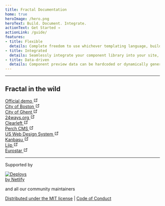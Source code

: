 ```yaml
---
title: Fractal Documentation
home: true
heroImage: /hero.png
heroText: Build. Document. Integrate.
actionText: Get Started →
actionLink: /guide/
features:
- title: Flexible
  details: Complete freedom to use whichever templating language, build tool and organisational model best suits your project.
- title: Integrated
  details: Seamlessly integrate your component library into your site, app or build tools by including it as a dependency in your build.
- title: Data-driven
  details: Component preview data can be hardcoded or dynamically generated any way you like - for instance using libraries such as Faker.
---
```


<hr/>

<h2 class="feature__title">Fractal in the wild</h2>

<div class="features features--link">
  <div class="feature feature--link">
    <a target="_blank" href="https://demo.fractal.build/">Official demo <svg xmlns="http://www.w3.org/2000/svg" aria-hidden="true" x="0px" y="0px" viewBox="0 0 100 100" width="15" height="15" class="icon outbound"><path fill="currentColor" d="M18.8,85.1h56l0,0c2.2,0,4-1.8,4-4v-32h-8v28h-48v-48h28v-8h-32l0,0c-2.2,0-4,1.8-4,4v56C14.8,83.3,16.6,85.1,18.8,85.1z"></path><polygon fill="currentColor" points="45.7,48.7 51.3,54.3 77.2,28.5 77.2,37.2 85.2,37.2 85.2,14.9 62.8,14.9 62.8,22.9 71.5,22.9"></polygon></svg></a>
  </div>
  <div class="feature feature--link">
    <a target="_blank" href="https://patterns.boston.gov/">City of Boston <svg xmlns="http://www.w3.org/2000/svg" aria-hidden="true" x="0px" y="0px" viewBox="0 0 100 100" width="15" height="15" class="icon outbound"><path fill="currentColor" d="M18.8,85.1h56l0,0c2.2,0,4-1.8,4-4v-32h-8v28h-48v-48h28v-8h-32l0,0c-2.2,0-4,1.8-4,4v56C14.8,83.3,16.6,85.1,18.8,85.1z"></path><polygon fill="currentColor" points="45.7,48.7 51.3,54.3 77.2,28.5 77.2,37.2 85.2,37.2 85.2,14.9 62.8,14.9 62.8,22.9 71.5,22.9"></polygon></svg></a>
  </div>
  <div class="feature feature--link">
    <a target="_blank" href="https://stijlgids.stad.gent/">City of Ghent <svg xmlns="http://www.w3.org/2000/svg" aria-hidden="true" x="0px" y="0px" viewBox="0 0 100 100" width="15" height="15" class="icon outbound"><path fill="currentColor" d="M18.8,85.1h56l0,0c2.2,0,4-1.8,4-4v-32h-8v28h-48v-48h28v-8h-32l0,0c-2.2,0-4,1.8-4,4v56C14.8,83.3,16.6,85.1,18.8,85.1z"></path><polygon fill="currentColor" points="45.7,48.7 51.3,54.3 77.2,28.5 77.2,37.2 85.2,37.2 85.2,14.9 62.8,14.9 62.8,22.9 71.5,22.9"></polygon></svg></a>
  </div>
  <div class="feature feature--link">
    <a target="_blank" href="https://bits.24ways.org/">24ways.org <svg xmlns="http://www.w3.org/2000/svg" aria-hidden="true" x="0px" y="0px" viewBox="0 0 100 100" width="15" height="15" class="icon outbound"><path fill="currentColor" d="M18.8,85.1h56l0,0c2.2,0,4-1.8,4-4v-32h-8v28h-48v-48h28v-8h-32l0,0c-2.2,0-4,1.8-4,4v56C14.8,83.3,16.6,85.1,18.8,85.1z"></path><polygon fill="currentColor" points="45.7,48.7 51.3,54.3 77.2,28.5 77.2,37.2 85.2,37.2 85.2,14.9 62.8,14.9 62.8,22.9 71.5,22.9"></polygon></svg></a>
  </div>
  <div class="feature feature--link">
    <a target="_blank" href="http://fractal.clearleft.com/">Clearleft <svg xmlns="http://www.w3.org/2000/svg" aria-hidden="true" x="0px" y="0px" viewBox="0 0 100 100" width="15" height="15" class="icon outbound"><path fill="currentColor" d="M18.8,85.1h56l0,0c2.2,0,4-1.8,4-4v-32h-8v28h-48v-48h28v-8h-32l0,0c-2.2,0-4,1.8-4,4v56C14.8,83.3,16.6,85.1,18.8,85.1z"></path><polygon fill="currentColor" points="45.7,48.7 51.3,54.3 77.2,28.5 77.2,37.2 85.2,37.2 85.2,14.9 62.8,14.9 62.8,22.9 71.5,22.9"></polygon></svg></a>
  </div>
  <div class="feature feature--link">
    <a target="_blank" href="http://patterns.perchcms.com/">Perch CMS <svg xmlns="http://www.w3.org/2000/svg" aria-hidden="true" x="0px" y="0px" viewBox="0 0 100 100" width="15" height="15" class="icon outbound"><path fill="currentColor" d="M18.8,85.1h56l0,0c2.2,0,4-1.8,4-4v-32h-8v28h-48v-48h28v-8h-32l0,0c-2.2,0-4,1.8-4,4v56C14.8,83.3,16.6,85.1,18.8,85.1z"></path><polygon fill="currentColor" points="45.7,48.7 51.3,54.3 77.2,28.5 77.2,37.2 85.2,37.2 85.2,14.9 62.8,14.9 62.8,22.9 71.5,22.9"></polygon></svg></a>
  </div>
  <div class="feature feature--link">
    <a target="_blank" href="https://components.designsystem.digital.gov/">US Web Design System <svg xmlns="http://www.w3.org/2000/svg" aria-hidden="true" x="0px" y="0px" viewBox="0 0 100 100" width="15" height="15" class="icon outbound"><path fill="currentColor" d="M18.8,85.1h56l0,0c2.2,0,4-1.8,4-4v-32h-8v28h-48v-48h28v-8h-32l0,0c-2.2,0-4,1.8-4,4v56C14.8,83.3,16.6,85.1,18.8,85.1z"></path><polygon fill="currentColor" points="45.7,48.7 51.3,54.3 77.2,28.5 77.2,37.2 85.2,37.2 85.2,14.9 62.8,14.9 62.8,22.9 71.5,22.9"></polygon></svg></a>
  </div>
  <div class="feature feature--link">
    <a target="_blank" href="https://kanbasu.liip.ch/2/">Kanbasu <svg xmlns="http://www.w3.org/2000/svg" aria-hidden="true" x="0px" y="0px" viewBox="0 0 100 100" width="15" height="15" class="icon outbound"><path fill="currentColor" d="M18.8,85.1h56l0,0c2.2,0,4-1.8,4-4v-32h-8v28h-48v-48h28v-8h-32l0,0c-2.2,0-4,1.8-4,4v56C14.8,83.3,16.6,85.1,18.8,85.1z"></path><polygon fill="currentColor" points="45.7,48.7 51.3,54.3 77.2,28.5 77.2,37.2 85.2,37.2 85.2,14.9 62.8,14.9 62.8,22.9 71.5,22.9"></polygon></svg></a>
  </div>
  <div class="feature feature--link">
    <a target="_blank" href="https://styleguide.liip.ch/">Liip <svg xmlns="http://www.w3.org/2000/svg" aria-hidden="true" x="0px" y="0px" viewBox="0 0 100 100" width="15" height="15" class="icon outbound"><path fill="currentColor" d="M18.8,85.1h56l0,0c2.2,0,4-1.8,4-4v-32h-8v28h-48v-48h28v-8h-32l0,0c-2.2,0-4,1.8-4,4v56C14.8,83.3,16.6,85.1,18.8,85.1z"></path><polygon fill="currentColor" points="45.7,48.7 51.3,54.3 77.2,28.5 77.2,37.2 85.2,37.2 85.2,14.9 62.8,14.9 62.8,22.9 71.5,22.9"></polygon></svg></a>
  </div>
  <div class="feature feature--link">
    <a target="_blank" href="https://style.eurostar.com/">Eurostar <svg xmlns="http://www.w3.org/2000/svg" aria-hidden="true" x="0px" y="0px" viewBox="0 0 100 100" width="15" height="15" class="icon outbound"><path fill="currentColor" d="M18.8,85.1h56l0,0c2.2,0,4-1.8,4-4v-32h-8v28h-48v-48h28v-8h-32l0,0c-2.2,0-4,1.8-4,4v56C14.8,83.3,16.6,85.1,18.8,85.1z"></path><polygon fill="currentColor" points="45.7,48.7 51.3,54.3 77.2,28.5 77.2,37.2 85.2,37.2 85.2,14.9 62.8,14.9 62.8,22.9 71.5,22.9"></polygon></svg></a>
  </div>
</div>

<div class="m-supporters">
  <hr/>
  <p>Supported by</p>

  <div class="m-supporters__grid">
    <div class="m-supporters__item" style="min-width: 70px;">
      <a target="_blank" href="https://slab.com/" title="Slab">
        <img :src="$withBase('/slab-logo.png')" style="max-width: 70px;">
      </a>
    </div>
    <div class="m-supporters__item" style="min-width: 90px;">
      <a target="_blank" href="https://clearleft.com/" title="Clearleft">
        <img :src="$withBase('/clearleft-logo.png')" style="max-width: 90px;">
      </a>
    </div>
    <div class="m-supporters__item" style="min-width: 65px;">
      <a target="_blank" href="https://madebykind.com/" title="Kind">
        <img :src="$withBase('/kind-logo.png')" style="max-width: 65px;">
      </a>
    </div>
    <div class="m-supporters__item" style="min-width: 70px;">
      <a target="_blank" href="https://www.liip.ch/" title="Liip">
        <img :src="$withBase('/liip-logo.png')" style="max-width: 70px;">
      </a>
    </div>
    <div class="m-supporters__item" style="min-width: 70px;">
      <a target="_blank" href="https://www.netlify.com" title="Netlify">
        <img src="https://www.netlify.com/img/global/badges/netlify-color-bg.svg" alt="Deploys by Netlify" style="max-width: 70px"/>
      </a>
    </div>
  </div>

  <p class="m-supporters__all">and all our community maintainers</p>
</div>

<footer class="footer">
  <a href="https://github.com/frctl/fractal/blob/main/LICENSE">Distributed under the MIT license</a>
  |
  <a href="https://github.com/frctl/fractal/blob/main/.github/CODE_OF_CONDUCT.md">Code of Conduct</a>
</footer>
